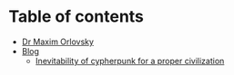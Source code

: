 # Table of contents

* [Dr Maxim Orlovsky](README.md)
* [Blog](blog/README.md)
  * [Inevitability of cypherpunk for a proper civilization](blog/inevitability-of-cypherpunk-for-a-proper-civilization.md)

